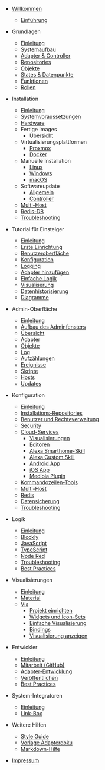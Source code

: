 * [Willkommen](README)
  * [Einführung](intro/)

* Grundlagen
  * [Einleitung](basics/README)
  * [Systemaufbau](basics/systemaufbau)
  * [Adapter & Controller](basics/adapter)
  * [Repositories](basics/repositories)
  * [Objekte](basics/objekte)
  * [States & Datenpunkte](basics/states)
  * [Funktionen](basics/funktionen)
  * [Rollen](basics/rollen)

* Installation
  * [Einleitung](install/README)
  * [Systemvoraussetzungen](install/requirements)
  * [Hardware](install/hardware)
  * Fertige Images
    * [Übersicht](install/images)
  * Virtualisierungsplattformen
    * [Proxmox](install/proxmox)
    * [Docker](install/docker)
  * Manuelle Installation
    * [Linux](install/linux)
    * [Windows](install/windows)
    * [macOS](install/macos)
  * Softwareupdate
    * [Allgemein](install/update)
    * [Controller](install/updateself)
  * [Multi-Host](install/multihost)
  * [Redis-DB](install/redis)
  * [Troubleshooting](install/help)

* Tutorial für Einsteiger
  * [Einleitung](tutorial/README)
  * [Erste Einrichtung](tutorial/einrichtung)
  * [Benutzeroberfläche](tutorial/admin)
  * [Konfiguration](tutorial/konfig)
  * [Logging](tutorial/logging)
  * [Adapter hinzufügen](tutorial/adapter)
  * [Einfache Logik](tutorial/logik)
  * [Visualiserung](tutorial/viz)
  * [Datenhistorisierung](tutorial/history)
  * [Diagramme](tutorial/flot)

* Admin-Oberfläche
  * [Einleitung](admin/)
  * [Aufbau des Adminfensters](admin/)
  * [Übersicht](admin/)
  * [Adapter](admin/)
  * [Objekte](admin/)
  * [Log](admin/) <!-- inkl. Syslog -->
  * [Aufzählungen](admin/)
  * [Ereignisse](admin/)
  * [Skripte](admin/) <!-- Verweis auf Logik -->
  * [Hosts](admin/)
  * [Updates](admin/)

* Konfiguration
  * [Einleitung](configuration/)
  * [Installations-Repositories](configuration/) <!-- Stable, Latest, GitHub, Warnungen -->
  * [Benutzer und Rechteverwaltung](configuration/)
  * [Security](configuration/) <!-- SSL, Let's Encrypt, Cloud, VPN? -->
  * [Cloud-Services](configuration/) <!-- Unterpunkte sind auch "Marketing" und Buzzword Liste -->
    * [Visualisierungen](configuration/)
    * [Editoren](configuration/)
    * [Alexa Smarthome-Skill](configuration/)
    * [Alexa Custom Skill](configuration/)
    * [Android App](configuration/)
    * [iOS App](configuration/)
    * [Mediola Plugin](configuration/)
  * [Kommandozeilen-Tools](configuration/)
  * [Multi-Host](configuration/) <!-- Hier die Benutzung und Besonderheiten im Admin -->
  * [Redis](configuration/)
  * [Datensicherung](configuration/)
  * [Troubleshooting](configuration/) <!-- zus. Issue-Erstellung auf GitHub -->

* Logik
  * [Einleitung](logik/README)
  * [Blockly](logik/blockly)
  * [JavaScript](logik/javascript)
  * [TypeScript](logik/typescript)
  * [Node Red](logik/nodered)
  * [Troubleshooting](logik/help)
  * [Best Practices](logik/examples)

* Visualisierungen
  * [Einleitung](viz/README)
  * [Material](viz/material)
  * [Vis](viz/vis)
    * [Projekt einrichten](viz/visproject)
    * [Widgets und Icon-Sets](viz/viswidgets)
    * [Einfache Visualisierung](viz/viseasy)
    * [Bindings](viz/visbindings)
    * [Visualisierung anzeigen](viz/visshow)

* Entwickler
  * [Einleitung](developers/)
  * [Mitarbeit (GitHub)](developers/)
  * [Adapter-Entwicklung](developers/) <!-- Sub-Struktur: https://github.com/ioBroker/ioBroker/wiki/Adapter-Development-Documentation und IDE, nodejs-versionen, eigener tag, mehr ROllen, Typen sonstwas ...-->
  * [Veröffentlichen](developers/)
  * [Best Practices](developers/)

* System-Integratoren
  * [Einleitung](integrators/README)
  * [Link-Box](integrators/linkbox)

* Weitere Hilfen
  * [Style Guide](appendix/style_guide)
  * [Vorlage Adapterdoku](appendix/adapter_template)
  * [Markdown-Hilfe](appendix/markdown)

* [Impressum](appendix/impressum)
